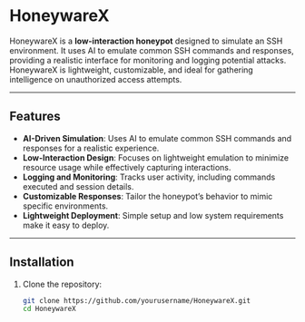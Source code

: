# HoneywareX

HoneywareX is a **low-interaction honeypot** designed to simulate an SSH environment. It uses AI to emulate common SSH commands and responses, providing a realistic interface for monitoring and logging potential attacks. HoneywareX is lightweight, customizable, and ideal for gathering intelligence on unauthorized access attempts.

---

## Features

- **AI-Driven Simulation**: Uses AI to emulate common SSH commands and responses for a realistic experience.
- **Low-Interaction Design**: Focuses on lightweight emulation to minimize resource usage while effectively capturing interactions.
- **Logging and Monitoring**: Tracks user activity, including commands executed and session details.
- **Customizable Responses**: Tailor the honeypot’s behavior to mimic specific environments.
- **Lightweight Deployment**: Simple setup and low system requirements make it easy to deploy.

---

## Installation

1. Clone the repository:
   ```bash
   git clone https://github.com/yourusername/HoneywareX.git
   cd HoneywareX
